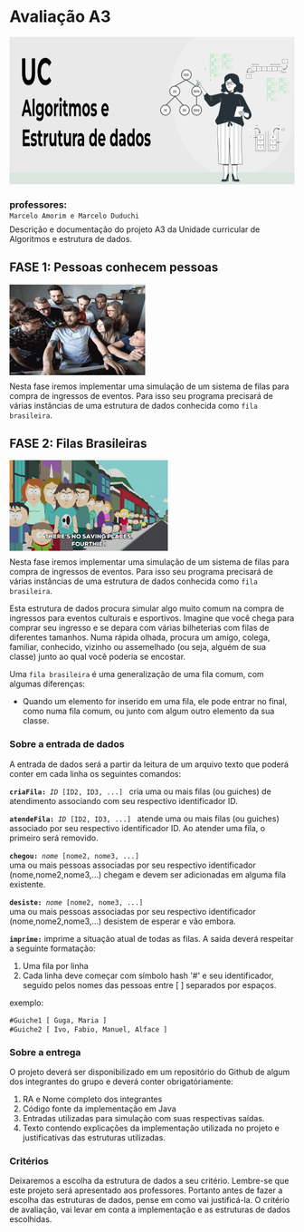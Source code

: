 <h1>Avaliação A3</h3>
<div align="center">
  <img src="./assets/logoUC.png" width="800" height="260" />
</div>
<h3 style="margin-bottom: 0px;">
    professores:
</h3>
<div>
    <code align="center">Marcelo Amorim e Marcelo Duduchi</code>
</div>
<p style="margin-top: 8px;">
    Descrição e documentação do projeto A3 da Unidade curricular de Algoritmos e estrutura de dados. 
    <br />
</p>

<div>
  <h2>
    <strong>FASE 1: </strong>
    Pessoas conhecem pessoas
  </h2>
  <img src="./assets/people.gif" width="240" height="160" />
</div>

<p style="margin-top: 8px;">
    Nesta fase iremos implementar uma simulação de um sistema de filas para compra de ingressos de eventos. Para isso seu programa precisará de várias instâncias de uma estrutura de dados conhecida como <code>fila brasileira</code>. 
</p>

<div>
  <h2>
    <strong>FASE 2: </strong>
    Filas Brasileiras
  </h2>
  <img src="./assets/queue.gif" width="280" height="160" />
</div>

<p style="margin-top: 8px;">
    Nesta fase iremos implementar uma simulação de um sistema de filas para compra de ingressos de eventos. Para isso seu programa precisará de várias instâncias de uma estrutura de dados conhecida como <code>fila brasileira</code>. 
</p>
<p style="">
    Esta estrutura de dados procura simular algo muito comum na compra de ingressos para eventos
culturais e esportivos. Imagine que você chega para comprar seu ingresso e se depara com várias
bilheterias com filas de diferentes tamanhos. Numa rápida olhada, procura um amigo, colega,
familiar, conhecido, vizinho ou assemelhado (ou seja, alguém de sua classe) junto ao qual você
poderia se encostar.
</p>
<p style="">
Uma <code>fila brasileira</code> é uma generalização de uma fila comum, com algumas diferenças:
</p>
<ul>
    <li>
    Quando um elemento for inserido em uma fila, ele pode entrar no final, como numa fila
comum, ou junto com algum outro elemento da sua classe.
    </li>

</ul>

<h3>
Sobre a entrada de dados
</h3>

<p style="">
A entrada de dados será a partir da leitura de um arquivo texto que poderá conter em cada linha os seguintes comandos:
</p>
<code><strong>criaFila:</strong> <i>ID</i> [ID2, ID3, ...] </code> cria uma ou mais filas (ou guiches) de atendimento associando com seu respectivo  identificador ID.

<code><strong>atendeFila:</strong> <i>ID</i> [ID2, ID3, ...] </code> atende uma ou mais filas (ou guiches) associado por seu respectivo identificador ID. Ao atender uma fila, o primeiro será removido.

<code><strong>chegou:</strong> <i>nome</i> [nome2, nome3, ...] </code> uma ou mais pessoas associadas por seu respectivo identificador (nome,nome2,nome3,...) chegam e devem ser adicionadas em alguma fila existente. 

<code><strong>desiste:</strong> <i>nome</i> [nome2, nome3, ...] </code> uma ou mais pessoas associadas por seu respectivo identificador (nome,nome2,nome3,...) desistem de esperar e vão embora.

<code><strong>imprime:</strong></code> imprime a situação atual de todas as filas. A saída deverá respeitar a seguinte formatação:
1. Uma fila por linha
2. Cada linha deve começar com símbolo hash '#' e seu identificador, seguido pelos nomes das pessoas entre [ ] separados por espaços.

<p style="margin-bottom: 0px;">exemplo:</p>

```
#Guiche1 [ Guga, Maria ]
#Guiche2 [ Ivo, Fabio, Manuel, Alface ]
```

<h3>
Sobre a entrega
</h3>

O projeto deverá ser disponibilizado em um repositório do Github de algum dos integrantes do grupo e deverá conter obrigatóriamente:
1. RA e Nome completo dos integrantes
2. Código fonte da implementação em Java
3. Entradas utilizadas para simulação com suas respectivas saídas.
4. Texto contendo explicações da implementação utilizada no projeto e justificativas das estruturas utilizadas. 

<h3>
Critérios
</h3>

Deixaremos a escolha da estrutura de dados a seu critério. Lembre-se que este projeto será apresentado aos professores. Portanto antes de fazer a escolha das estruturas de dados, pense em como vai justificá-la. O critério de avaliação, vai levar em conta a implementação e as estruturas de dados escolhidas.